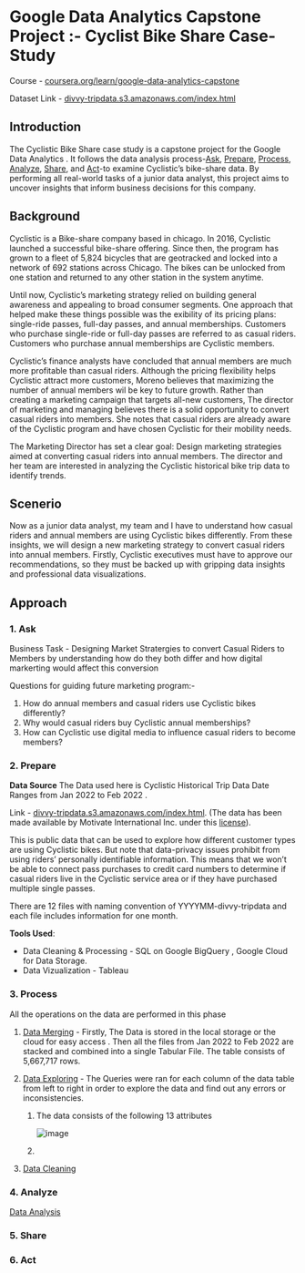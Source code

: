 # Google Data Analytics Capstone Project :- Cyclist Bike Share Case-Study
Course - [coursera.org/learn/google-data-analytics-capstone](https://www.coursera.org/learn/google-data-analytics-capstone)

Dataset Link - [divvy-tripdata.s3.amazonaws.com/index.html](https://divvy-tripdata.s3.amazonaws.com/index.html)
## Introduction

The Cyclistic Bike Share case study is a capstone project for the Google Data Analytics . It follows the data analysis process-[Ask](ASK), [Prepare](Prepare), [Process](Process), [Analyze](Analyze), [Share](Share), and [Act](Act)-to examine Cyclistic’s bike-share data. By performing all real-world tasks of a junior data analyst, this project aims to uncover insights that inform business decisions for this company.
## Background

 Cyclistic is a Bike-share company based in chicago. In 2016, Cyclistic launched a successful bike-share offering. Since then, the program has grown
 to a fleet of 5,824 bicycles that are geotracked and locked into a network of 692 stations
 across Chicago. The bikes can be unlocked from one station and returned to any other station
 in the system anytime.
 
 Until now, Cyclistic’s marketing strategy relied on building general awareness and appealing to
 broad consumer segments. One approach that helped make these things possible was the
 exibility of its pricing plans: single-ride passes, full-day passes, and annual memberships.
 Customers who purchase single-ride or full-day passes are referred to as casual riders.
 Customers who purchase annual memberships are Cyclistic members.
 
 Cyclistic’s finance analysts have concluded that annual members are much more profitable
 than casual riders. Although the pricing flexibility helps Cyclistic attract more customers,
 Moreno believes that maximizing the number of annual members wil be key to future growth.
 Rather than creating a marketing campaign that targets all-new customers, The director of marketing and managing believes
 there is a solid opportunity to convert casual riders into members. She notes that casual riders
 are already aware of the Cyclistic program and have chosen Cyclistic for their mobility needs.
 
 The Marketing Director has set a clear goal: Design marketing strategies aimed at converting casual riders into
 annual members. The director and her team are interested in
 analyzing the Cyclistic historical bike trip data to identify trends.

 ## Scenerio
 Now as a junior data analyst, my team and I have to understand how casual riders and annual members are using Cyclistic bikes differently. From these insights, we 
 will design a new marketing strategy to convert casual riders into annual members.
 Firstly, Cyclistic executives must have to approve our recommendations, so they must be backed up with gripping data insights and professional data visualizations.

## Approach
### 1. Ask

Business Task - Designing Market Stratergies to convert Casual Riders to Members by understanding how do they both differ and how digital markerting would affect this conversion

Questions for guiding future marketing program:-

1. How do annual members and casual riders use Cyclistic bikes differently?
2. Why would casual riders buy Cyclistic annual memberships?
3. How can Cyclistic use digital media to influence casual riders to become members?

### 2. Prepare
**Data Source**
The Data used here is Cyclistic Historical Trip Data Date Ranges from Jan 2022 to Feb 2022 . 

Link - [divvy-tripdata.s3.amazonaws.com/index.html](https://divvy-tripdata.s3.amazonaws.com/index.html).
(The data has been made available by Motivate International Inc. under this [license](https://divvybikes.com/data-license-agreement)).

This is public data that can be used to explore how different customer types are using Cyclistic bikes. But note that data-privacy issues prohibit from using riders’ personally identifiable information. This means that we won’t be able to connect pass purchases to credit card numbers to determine if casual riders live in the Cyclistic service area or if they have purchased multiple single passes.

There are 12 files with naming convention of YYYYMM-divvy-tripdata and each file includes information for one month.

**Tools Used**:
- Data Cleaning & Processing - SQL on Google BigQuery , Google Cloud for Data Storage.
- Data Vizualization - Tableau

### 3. Process
All the operations on the data are performed in this phase
1. [Data Merging](https://github.com/jasraj104/Cyclist-bike-share-data/blob/main/1%20-%20Cyclist_Data%20_Merging%20.sql) - Firstly, The Data is stored in the local storage or the cloud for easy access . Then all the files from Jan 2022 to Feb 2022 are stacked and combined into a single Tabular File. The table consists of 5,667,717 rows.

2. [Data Exploring](https://github.com/jasraj104/Cyclist-bike-share-data/blob/main/2%20-%20Data%20exploration.sql) - The Queries were ran for each column of the data table from left to right in order to explore the data and find out any errors or inconsistencies.
    1. The data consists of the following 13 attributes 
       
       ![image](https://github.com/user-attachments/assets/3552ebe1-7b6e-443c-927e-2f1daefc1e9d)
    2. 

3. [Data Cleaning](https://github.com/jasraj104/Cyclist-bike-share-data/blob/main/3%20-%20Cleaned_data.sq)
### 4. Analyze
 [Data Analysis](https://github.com/jasraj104/Cyclist-bike-share-data/blob/main/4%20-%20Analysis.sql)
### 5. Share
### 6. Act

